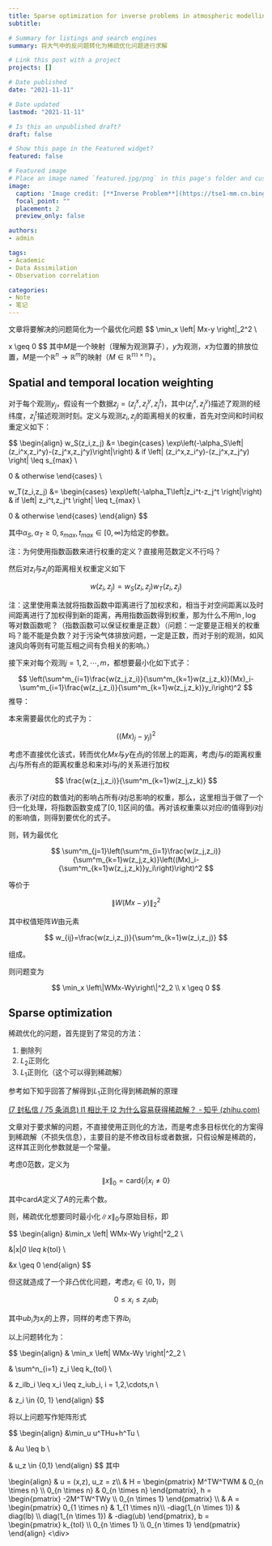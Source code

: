 ```yaml
---
title: Sparse optimization for inverse problems in atmospheric modelling
subtitle: 

# Summary for listings and search engines
summary: 将大气中的反问题转化为稀疏优化问题进行求解

# Link this post with a project
projects: []

# Date published
date: "2021-11-11"

# Date updated
lastmod: "2021-11-11"

# Is this an unpublished draft?
draft: false

# Show this page in the Featured widget?
featured: false

# Featured image
# Place an image named `featured.jpg/png` in this page's folder and customize its options here.
image:
  caption: 'Image credit: [**Inverse Problem**](https://tse1-mm.cn.bing.net/th/id/R-C.f3f66f9e34ac0b0d10c518135e7c8fa3?rik=%2fHcwpOHBr8AxJQ&riu=http%3a%2f%2fwww.siltanen-research.net%2fIPexamples%2fslides%2fwhat_are_inverse_problems%2fslide1.png&ehk=l2cD7PBTAn3ObxnUzw2y1UWwqEcgEGwmf6zGow0iEXc%3d&risl=&pid=ImgRaw&r=0)'
  focal_point: ""
  placement: 2
  preview_only: false

authors:
- admin

tags:
- Academic
- Data Assimilation
- Observation correlation

categories:
- Note
- 笔记
---
```


文章将要解决的问题简化为一个最优化问题
$$
\min_x \left\| Mx-y \right\|_2^2 \\

x \geq 0
$$
其中$M$是一个映射（理解为观测算子），$y$为观测，$x$为位置的排放位置，$M$是一个$\mathbb{R}^n \rightarrow \mathbb{R}^m$的映射（$M \in \mathbb{R^{m \times n}}$）。

## Spatial and temporal location weighting

对于每个观测$y_j$，假设有一个数据$z_j=(z_j^x,z_j^y,z_j^t)$，其中$(z_j^x,z_j^y)$描述了观测的经纬度，$z_j^t$描述观测时刻。定义与观测$z_i,z_j$的距离相关的权重，首先对空间和时间权重定义如下：

$$
\begin{align}
w_S(z_i,z_j) &= 
\begin{cases}
\exp\left(-\alpha_S\left\|(z_i^x,z_i^y)-(z_j^x,z_j^y)\right\|\right) & if \left\| (z_i^x,z_i^y)-(z_j^x,z_j^y) \right\| \leq s_{max} \\

0 & otherwise
\end{cases} \\

w_T(z_i,z_j) &= 
\begin{cases}
\exp\left(-\alpha_T\left\|z_i^t-z_j^t \right\|\right) & if \left\| z_i^t,z_j^t \right\| \leq t_{max} \\

0 & otherwise
\end{cases}
\end{align}
$$

其中$\alpha_S,\alpha_T \geq 0, s_{max}, t_{max} \in [0, \infty]$为给定的参数。

注：为何使用指数函数来进行权重的定义？直接用范数定义不行吗？

然后对$z_i$与$z_j$的距离相关权重定义如下

$$
w(z_i,z_j)=w_S(z_i,z_j)w_T(z_i,z_j)
$$

注：这里使用乘法就将指数函数中距离进行了加权求和，相当于对空间距离以及时间距离进行了加权得到新的距离，再用指数函数得到权重，那为什么不用$\ln,\log$等对数函数呢？（指数函数可以保证权重是正数）（问题：一定要是正相关的权重吗？能不能是负数？对于污染气体排放问题，一定是正数，而对于别的观测，如风速风向等则有可能互相之间有负相关的影响。）

接下来对每个观测$j=1,2,\cdots,m$，都想要最小化如下式子：

$$
\left(\sum^m_{i=1}\frac{w(z_j,z_i)}{\sum^m_{k=1}w(z_j,z_k)}(Mx)_i-\sum^m_{i=1}\frac{w(z_j,z_i)}{\sum^m_{k=1}w(z_j,z_k)}y_i\right)^2
$$
推导：

本来需要最优化的式子为：

$$
\left((Mx)_j-y_j \right)^2
$$

考虑不直接优化该式，转而优化$Mx$与$y$在点$j$的邻居上的距离，考虑$j$与$i$的距离权重占$j$与所有点的距离权重总和来对$i$与$j$的关系进行加权

$$
\frac{w(z_j,z_i)}{\sum^m_{k=1}w(z_j,z_k)}
$$

表示了$i$对应的数值对$j$的影响占所有$i$对$j$总影响的权重，那么，这里相当于做了一个归一化处理，将指数函数变成了$[0,1]$区间的值。再对该权重乘以对应$i$的值得到$i$对$j$的影响值，则得到要优化的式子。

则，转为最优化

$$
\sum^m_{j=1}\left(\sum^m_{i=1}\frac{w(z_j,z_i)}{\sum^m_{k=1}w(z_j,z_k)}\left((Mx)_i-{\sum^m_{k=1}w(z_j,z_k)}y_i\right)\right)^2
$$

等价于

$$
\left\| W(Mx-y) \right\|^2_2
$$

其中权值矩阵$W$由元素

$$
w_{ij}=\frac{w(z_i,z_j)}{\sum^m_{k=1}w(z_i,z_j)}
$$

组成。

则问题变为

$$
\min_x \left\|WMx-Wy\right\|^2_2 \\
x \geq 0
$$

## Sparse optimization

稀疏优化的问题，首先提到了常见的方法：

1.   删除列
2.   $L_2$正则化
3.   $L_1$正则化（这个可以得到稀疏解）

参考如下知乎回答了解得到$L_1$正则化得到稀疏解的原理

[(7 封私信 / 75 条消息) l1 相比于 l2 为什么容易获得稀疏解？ - 知乎 (zhihu.com)](https://www.zhihu.com/question/37096933/answer/70938890)

文章对于要求解的问题，不直接使用正则化的方法，而是考虑多目标优化的方案得到稀疏解（不损失信息），主要目的是不修改目标或者数据，只假设解是稀疏的，这样其正则化参数就是一个常量。

考虑$0$范数，定义为

$$
\left\| x \right\|_0 = \text{card} \{i | x_i \neq 0\}
$$

其中$\text{card}A$定义了$A$的元素个数。

则，稀疏优化想要同时最小化$\|x\|_0$与原始目标，即

$$
\begin{align}
&\min_x \left\| WMx-Wy \right\|^2_2 \\

&\|x\|_0 \leq k_{tol} \\

&x \geq 0
\end{align}
$$

但这就造成了一个非凸优化问题，考虑$z_i \in \{0,1\}$，则

$$
0 \leq x_i \leq z_i ub_i
$$

其中$ub_i$为$x_i$的上界，同样的考虑下界$lb_i$

以上问题转化为：

$$
\begin{align}
& \min_x \left\| WMx-Wy \right\|^2_2 \\

& \sum^n_{i=1} z_i \leq k_{tol} \\

& z_ilb_i \leq x_i \leq z_iub_i, i = 1,2,\cdots,n \\

& z_i \in \{0, 1\}
\end{align}
$$

将以上问题写作矩阵形式

$$
\begin{align}
&\min_u u^THu+h^Tu \\

& Au \leq b \\

& u_z \in \{0,1\}
\end{align}
$$
其中

<div>
  \begin{align}
  & u = (x,z), u_z = z\\
  & H = 
  \begin{pmatrix}
  M^TW^TWM & 0_{n \times n} \\
  0_{n \times n} & 0_{n \times n}
  \end{pmatrix}, 
  h = 
  \begin{pmatrix}
  -2M^TW^TWy \\
  0_{n \times 1}
  \end{pmatrix} \\
  & A = 
  \begin{pmatrix}
  0_{1 \times n} & 1_{1 \times n}\\
  -diag(1_{n \times 1}) & diag(lb) \\
  diag(1_{n \times 1}) & -diag(ub)
  \end{pmatrix},
  b = 
  \begin{pmatrix}
  k_{tol} \\
  0_{n \times 1} \\
  0_{n \times 1}
  \end{pmatrix}
  \end{align}
<\div>




